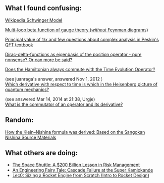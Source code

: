 ## What I found confusing:
[Wikipedia Schwinger Model](https://en.m.wikipedia.org/wiki/Schwinger_model)

[Multi-loop beta function of gauge theory (*without* Feynman diagrams)](https://physics.stackexchange.com/questions/45577/multi-loop-beta-function-of-gauge-theory-without-feynman-diagrams)

[Principal value of 1/x
 and few questions about complex analysis in Peskin's QFT textbook](https://physics.stackexchange.com/questions/105729/principal-value-of-1-x-and-few-questions-about-complex-analysis-in-peskins-qf)

[Dirac-delta-functions as eigenbasis of the position operator - pure nonsense? Or can more be said?](https://physics.stackexchange.com/questions/606867/dirac-delta-functions-as-eigenbasis-of-the-position-operator-pure-nonsense-or)

[Does the Hamiltonian always commute with the Time Evolution Operator?](https://physics.stackexchange.com/questions/810109/does-the-hamiltonian-always-commute-with-the-time-evolution-operator)

(see juanraga's answer, answered Nov 1, 2012 )  
[Which derivative with respect to time is which in the Heisenberg picture of quantum mechanics?](https://physics.stackexchange.com/a/103511/259297)

(see answered Mar 14, 2014 at 21:38, Urgje)  
[What is the commutator of an operator and its derivative?](https://physics.stackexchange.com/posts/103511/edit)



## Random:
[How the Klein–Nishina formula was derived: Based on the Sangokan Nishina Source Materials](https://pmc.ncbi.nlm.nih.gov/articles/PMC5709540/)



## What others are doing:
- [The Space Shuttle: A $200 Billion Lesson in Risk Management](https://youtu.be/MShnWhUGqHw?si=XYp7M0aZG0-m7D_n)
- [An Engineering Fairy Tale: Cascade Failure at the Super Kamiokande](https://youtu.be/YoBFjD5tn_E?si=3Cr0vNjQzkw_qEt0)
- [Lec0: Sizing a Rocket Engine from Scratch (Intro to Rocket Design)](https://youtu.be/sTZhUrflZF4?si=rBqSKwDxFLz9zqXO)
